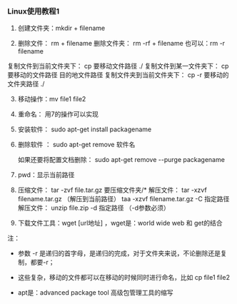 ### Linux使用教程1

1. 创建文件夹：mkdir + filename

2. 删除文件： rm + filename
  删除文件夹： rm -rf + filename  也可以：rm -r filename

  复制文件到当前文件夹下： cp 要移动文件路径  ./
  复制文件到某一文件夹下： cp 要移动的文件路径 目的地文件路径
  复制文件夹到当前文件夹下： cp -r 要移动的文件夹路径  ./

3. 移动操作：mv file1 file2

4. 重命名： 用7的操作可以实现

5. 安装软件： sudo apt-get install  packagename

6. 删除软件 ： sudo apt-get remove 软件名 

   如果还要将配置文档删除： sudo apt-get remove --purge packagename

7. pwd：显示当前路径

8. 压缩文件： tar -zvf file.tar.gz  要压缩文件夹/*
   解压文件： tar -xzvf filename.tar.gz （解压到当前路径）
   		   taa -xzvf filename.tar.gz -C 指定路径
   解压文件： unzip file.zip -d 指定路径  （-d参数必须）

9. 下载文件工具：wget [url地址]   ，wget是：world wide web 和 get的结合


注：
+ 参数 -r 是递归的首字母，是递归的完成，对于文件夹来说，不论删除还是复制，都要-r；

+ 这些复杂，移动的文件都可以在移动的时候同时进行命名，比如 cp file1 file2

+ apt是：advanced package tool 高级包管理工具的缩写